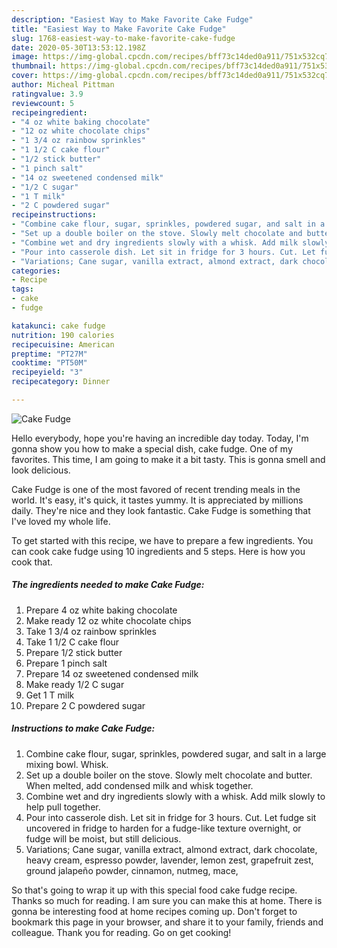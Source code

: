 ```yaml
---
description: "Easiest Way to Make Favorite Cake Fudge"
title: "Easiest Way to Make Favorite Cake Fudge"
slug: 1768-easiest-way-to-make-favorite-cake-fudge
date: 2020-05-30T13:53:12.198Z
image: https://img-global.cpcdn.com/recipes/bff73c14ded0a911/751x532cq70/cake-fudge-recipe-main-photo.jpg
thumbnail: https://img-global.cpcdn.com/recipes/bff73c14ded0a911/751x532cq70/cake-fudge-recipe-main-photo.jpg
cover: https://img-global.cpcdn.com/recipes/bff73c14ded0a911/751x532cq70/cake-fudge-recipe-main-photo.jpg
author: Micheal Pittman
ratingvalue: 3.9
reviewcount: 5
recipeingredient:
- "4 oz white baking chocolate"
- "12 oz white chocolate chips"
- "1 3/4 oz rainbow sprinkles"
- "1 1/2 C cake flour"
- "1/2 stick butter"
- "1 pinch salt"
- "14 oz sweetened condensed milk"
- "1/2 C sugar"
- "1 T milk"
- "2 C powdered sugar"
recipeinstructions:
- "Combine cake flour, sugar, sprinkles, powdered sugar, and salt in a large mixing bowl. Whisk."
- "Set up a double boiler on the stove. Slowly melt chocolate and butter. When melted, add condensed milk and whisk together."
- "Combine wet and dry ingredients slowly with a whisk. Add milk slowly to help pull together."
- "Pour into casserole dish. Let sit in fridge for 3 hours. Cut. Let fudge sit uncovered in fridge to harden for a fudge-like texture overnight, or fudge will be moist, but still delicious."
- "Variations; Cane sugar, vanilla extract, almond extract, dark chocolate, heavy cream, espresso powder, lavender, lemon zest, grapefruit zest, ground jalapeño powder, cinnamon, nutmeg, mace,"
categories:
- Recipe
tags:
- cake
- fudge

katakunci: cake fudge 
nutrition: 190 calories
recipecuisine: American
preptime: "PT27M"
cooktime: "PT50M"
recipeyield: "3"
recipecategory: Dinner

---
```



![Cake Fudge](https://img-global.cpcdn.com/recipes/bff73c14ded0a911/751x532cq70/cake-fudge-recipe-main-photo.jpg)

Hello everybody, hope you're having an incredible day today. Today, I'm gonna show you how to make a special dish, cake fudge. One of my favorites. This time, I am going to make it a bit tasty. This is gonna smell and look delicious.

Cake Fudge is one of the most favored of recent trending meals in the world. It's easy, it's quick, it tastes yummy. It is appreciated by millions daily. They're nice and they look fantastic. Cake Fudge is something that I've loved my whole life.




To get started with this recipe, we have to prepare a few ingredients. You can cook cake fudge using 10 ingredients and 5 steps. Here is how you cook that.

<!--inarticleads1-->

##### The ingredients needed to make Cake Fudge:

1. Prepare 4 oz white baking chocolate
1. Make ready 12 oz white chocolate chips
1. Take 1 3/4 oz rainbow sprinkles
1. Take 1 1/2 C cake flour
1. Prepare 1/2 stick butter
1. Prepare 1 pinch salt
1. Prepare 14 oz sweetened condensed milk
1. Make ready 1/2 C sugar
1. Get 1 T milk
1. Prepare 2 C powdered sugar




<!--inarticleads2-->

##### Instructions to make Cake Fudge:

1. Combine cake flour, sugar, sprinkles, powdered sugar, and salt in a large mixing bowl. Whisk.
1. Set up a double boiler on the stove. Slowly melt chocolate and butter. When melted, add condensed milk and whisk together.
1. Combine wet and dry ingredients slowly with a whisk. Add milk slowly to help pull together.
1. Pour into casserole dish. Let sit in fridge for 3 hours. Cut. Let fudge sit uncovered in fridge to harden for a fudge-like texture overnight, or fudge will be moist, but still delicious.
1. Variations; Cane sugar, vanilla extract, almond extract, dark chocolate, heavy cream, espresso powder, lavender, lemon zest, grapefruit zest, ground jalapeño powder, cinnamon, nutmeg, mace,




So that's going to wrap it up with this special food cake fudge recipe. Thanks so much for reading. I am sure you can make this at home. There is gonna be interesting food at home recipes coming up. Don't forget to bookmark this page in your browser, and share it to your family, friends and colleague. Thank you for reading. Go on get cooking!
